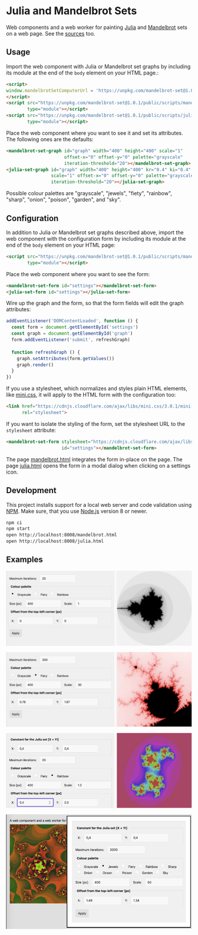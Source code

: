 Julia and Mandelbrot Sets
=========================

Web components and a web worker for painting [Julia] and [Mandelbrot] sets on a web page. See the [sources](//github.com/prantlf/mandelbrot-set/blob/master/public/mandelbrot.html) too.

Usage
-----

Import the web component with Julia or Mandelbrot set graphs by including its module at the end of the `body` element on your HTML page.:

```html
<script>
window.mandelbrotSetComputerUrl = 'https://unpkg.com/mandelbrot-set@1.0.1/public/scripts/computer.js'
</script>
<script src="https://unpkg.com/mandelbrot-set@1.0.1/public/scripts/mandelbrot-set-graph.js"
        type="module"></script>
<script src="https://unpkg.com/mandelbrot-set@1.0.1/public/scripts/julia-set-graph.js"
        type="module"></script>
```

Place the web component where you want to see it and set its attributes. The following ones are the defaults:

```html
<mandelbrot-set-graph id="graph" width="400" height="400" scale="1"
                      offset-x="0" offset-y="0" palette="grayscale"
                      iteration-threshold="20"></mandelbrot-set-graph>
<julia-set-graph id="graph" width="400" height="400" kr="0.4" ki="0.4"
                 scale="1" offset-x="0" offset-y="0" palette="grayscale"
                 iteration-threshold="20"></julia-set-graph>
```

Possible colour palettes are "grayscale", "jewels", "fiety", "rainbow", "sharp", "onion", "poison", "garden", and "sky".

Configuration
-------------

In addition to Julia or Mandelbrot set graphs described above, import the web component with the configuration form by including its module at the end of the `body` element on your HTML page:

```html
<script src="https://unpkg.com/mandelbrot-set@1.0.1/public/scripts/mandelbrot-set-form.js"
        type="module"></script>
```

Place the web component where you want to see the form:

```html
<mandelbrot-set-form id="settings"></mandelbrot-set-form>
<julia-set-form id="settings"></julia-set-form>
```

Wire up the graph and the form, so that the form fields will edit the graph attributes:

```js
addEventListener('DOMContentLoaded', function () {
  const form = document.getElementById('settings')
  const graph = document.getElementById('graph')
  form.addEventListener('submit', refreshGraph)

  function refreshGraph () {
    graph.setAttributes(form.getValues())
    graph.render()
  }
})
```

If you use a stylesheet, which normalizes and styles plain HTML elements, like [mini.css], it will apply to the HTML form with the configuration too:

```html
<link href="https://cdnjs.cloudflare.com/ajax/libs/mini.css/3.0.1/mini-default.min.css"
      rel="stylesheet">
```

If you want to isolate the styling of the form, set the stylesheet URL to the `stylesheet` attribute:


```html
<mandelbrot-set-form stylesheet="https://cdnjs.cloudflare.com/ajax/libs/mini.css/3.0.1/mini-default.min.css"
                     id="settings"></mandelbrot-set-form>
```

The page [mandelbrot.html](//github.com/prantlf/mandelbrot-set/blob/master/public/mandelbrot.html) integrates the form in-place on the page. The page [julia.html](//github.com/prantlf/mandelbrot-set/blob/master/public/julia.html) opens the form in a modal dialog when clicking on a settings icon.

Development
-----------

This project installs support for a local web server and code validation using [NPM]. Make sure, that you use [Node.js] version 8 or newer.

```sh
npm ci
npm start
open http://localhost:8008/mandelbrot.html
open http://localhost:8008/julia.html
```

Examples
--------

![Grayscale Full Example](https://raw.githubusercontent.com/prantlf/mandelbrot-set/master/mandelbrot-set-grayscale-full.png) 

![Fiery Detail Example](https://raw.githubusercontent.com/prantlf/mandelbrot-set/master/mandelbrot-set-fiery-detail.png) 

![Rainbow Zoom Example](https://raw.githubusercontent.com/prantlf/mandelbrot-set/master/julia-set-rainbow-zoomed.png) 

![Jewels Dialog Example](https://raw.githubusercontent.com/prantlf/mandelbrot-set/master/julia-set-jewels-dialog.png) 

[Node.js]: https://nodejs.org/
[NPM]: https://www.npmjs.com/
[Julia]: https://prantlf.github.io/mandelbrot-set/public/julia.html
[Mandelbrot]: https://prantlf.github.io/mandelbrot-set/public/mandelbrot.html
[mini.css]: https://minicss.org/
